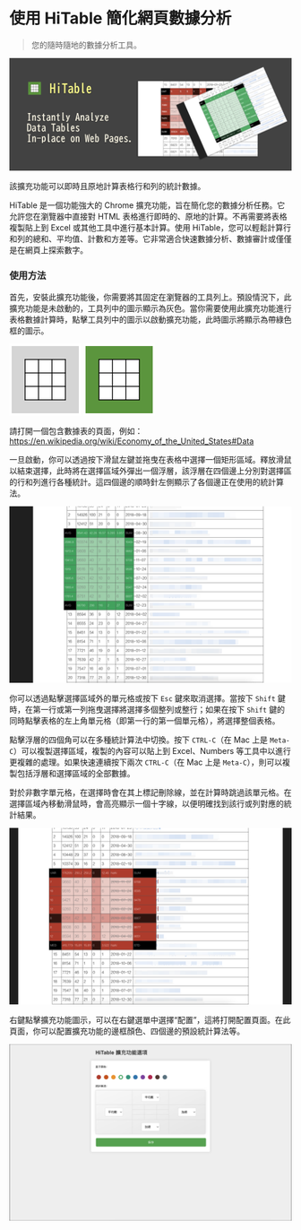使用 HiTable 簡化網頁數據分析
===

> 您的隨時隨地的數據分析工具。

![](docs/assets/tile-1.png)

該擴充功能可以即時且原地計算表格行和列的統計數據。

HiTable 是一個功能強大的 Chrome 擴充功能，旨在簡化您的數據分析任務。它允許您在瀏覽器中直接對 HTML 表格進行即時的、原地的計算。不再需要將表格複製貼上到 Excel 或其他工具中進行基本計算。使用 HiTable，您可以輕鬆計算行和列的總和、平均值、計數和方差等。它非常適合快速數據分析、數據審計或僅僅是在網頁上探索數字。

### 使用方法

首先，安裝此擴充功能後，你需要將其固定在瀏覽器的工具列上。預設情況下，此擴充功能是未啟動的，工具列中的圖示顯示為灰色。當你需要使用此擴充功能進行表格數據計算時，點擊工具列中的圖示以啟動擴充功能，此時圖示將顯示為帶綠色框的圖示。

![](src/assets/inactive.png)
![](src/assets/active.png)

請打開一個包含數據表的頁面，例如：
https://en.wikipedia.org/wiki/Economy_of_the_United_States#Data

一旦啟動，你可以透過按下滑鼠左鍵並拖曳在表格中選擇一個矩形區域。釋放滑鼠以結束選擇，此時將在選擇區域外彈出一個浮層，該浮層在四個邊上分別對選擇區的行和列進行各種統計。這四個邊的順時針左側顯示了各個邊正在使用的統計算法。

![](docs/assets/screenshot-1.png)

你可以透過點擊選擇區域外的單元格或按下 `Esc` 鍵來取消選擇。當按下 `Shift` 鍵時，在第一行或第一列拖曳選擇將選擇多個整列或整行；如果在按下 `Shift` 鍵的同時點擊表格的左上角單元格（即第一行的第一個單元格），將選擇整個表格。

點擊浮層的四個角可以在多種統計算法中切換。按下 `CTRL-C`（在 Mac 上是 `Meta-C`）可以複製選擇區域，複製的內容可以貼上到 Excel、Numbers 等工具中以進行更複雜的處理。如果快速連續按下兩次 `CTRL-C`（在 Mac 上是 `Meta-C`），則可以複製包括浮層和選擇區域的全部數據。

對於非數字單元格，在選擇時會在其上標記刪除線，並在計算時跳過該單元格。在選擇區域內移動滑鼠時，會高亮顯示一個十字線，以便明確找到該行或列對應的統計結果。

![](docs/assets/screenshot-2.png)

右鍵點擊擴充功能圖示，可以在右鍵選單中選擇“配置”，這將打開配置頁面。在此頁面，你可以配置擴充功能的邊框顏色、四個邊的預設統計算法等。

![](docs/assets/config-zh_TW.png)